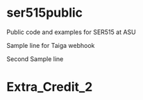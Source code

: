 # ser515public
Public code and examples for SER515 at ASU

Sample line for Taiga webhook

Second Sample line
# Extra_Credit_2
